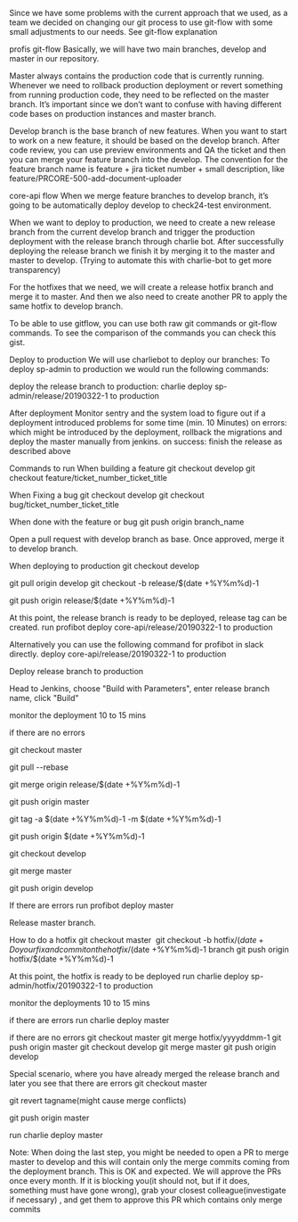 Since we have some problems with the current approach that we used, as a team we decided on changing our git process to use git-flow with some small adjustments to our needs.
See git-flow explanation

profis git-flow
Basically, we will have two main branches, develop and master in our repository.

Master always contains the production code that is currently running. Whenever we need to rollback production deployment or revert something from running production code, they need to be reflected on the master branch. It’s important since we don’t want to confuse with having different code bases on production instances and master branch.

Develop branch is the base branch of new features. When you want to start to work on a new feature, it should be based on the develop branch. After code review, you can use preview environments and QA the ticket and then you can merge your feature branch into the develop. The convention for the feature branch name is feature + jira ticket number + small description, like feature/PRCORE-500-add-document-uploader





core-api flow
When we merge feature branches to develop branch, it’s going to be automatically deploy develop to check24-test environment.

When we want to deploy to production, we need to create a new release branch from the current develop branch and trigger the production deployment with the release branch through charlie bot. After successfully deploying the release branch we finish it by merging it to the master and master to develop.
(Trying to automate this with charlie-bot to get more transparency)

For the hotfixes that we need, we will create a release hotfix branch and merge it to master. And then we also need to create another PR to apply the same hotfix to develop branch.

To be able to use gitflow, you can use both raw git commands or git-flow commands. To see the comparison of the commands you can check this gist.




Deploy to production
We will use charliebot to deploy our branches:
To deploy sp-admin to production we would run the following commands:

deploy the release branch to production:
charlie deploy sp-admin/release/20190322-1 to production

After deployment
Monitor sentry and the system load to figure out if a deployment introduced problems for some time (min. 10 Minutes)
on errors: which might be introduced by the deployment, rollback the migrations and deploy the master manually from jenkins.
on success: finish the release as described above

Commands to run
When building a feature
git checkout develop
git checkout feature/ticket_number_ticket_title

When Fixing a bug
git checkout develop
git checkout bug/ticket_number_ticket_title

When done with the feature or bug
git push origin branch_name

Open a pull request with develop branch as base. Once approved, merge it to develop branch.

When deploying to production
git checkout develop

git pull origin develop
git checkout -b release/$(date +%Y%m%d)-1

git push origin release/$(date +%Y%m%d)-1

At this point, the release branch is ready to be deployed, release tag can be created.
run profibot deploy core-api/release/20190322-1 to production

Alternatively you can use the following command for profibot in slack directly.
deploy core-api/release/20190322-1 to production

Deploy release branch to production

Head to Jenkins, choose "Build with Parameters", enter release branch name, click "Build"

monitor the deployment 10 to 15 mins

if there are no errors

git checkout master

git pull --rebase

git merge origin release/$(date +%Y%m%d)-1

git push origin master

git tag -a $(date +%Y%m%d)-1 -m $(date +%Y%m%d)-1

git push origin $(date +%Y%m%d)-1

git checkout develop

git merge master

git push origin develop

If there are errors
run profibot deploy master

Release master branch.

How to do a hotfix
git checkout master 
git checkout -b hotfix/$(date +%Y%m%d)-1
Do your fix and commit on the hotfix/$(date +%Y%m%d)-1 branch
git push origin hotfix/$(date +%Y%m%d)-1

At this point, the hotfix is ready to be deployed
run charlie deploy sp-admin/hotfix/20190322-1 to production

monitor the deployments 10 to 15 mins

if there are errors
run charlie deploy master

if there are no errors
git checkout master
git merge hotfix/yyyyddmm-1
git push origin master
git checkout develop
git merge master
git push origin develop

Special scenario, where you have already merged the release branch and later you see that there are errors
git checkout master

git revert tagname(might cause merge conflicts)

git push origin master

run charlie deploy master

Note: When doing the last step, you might be needed to open a PR to merge master to develop and this will contain only the merge commits coming from the deployment branch. This is OK and expected.
We will approve the PRs once every month. If it is blocking you(it should not, but if it does, something must have gone wrong), grab your closest colleague(investigate if necessary) , and get them to approve this PR which contains only merge commits
        



